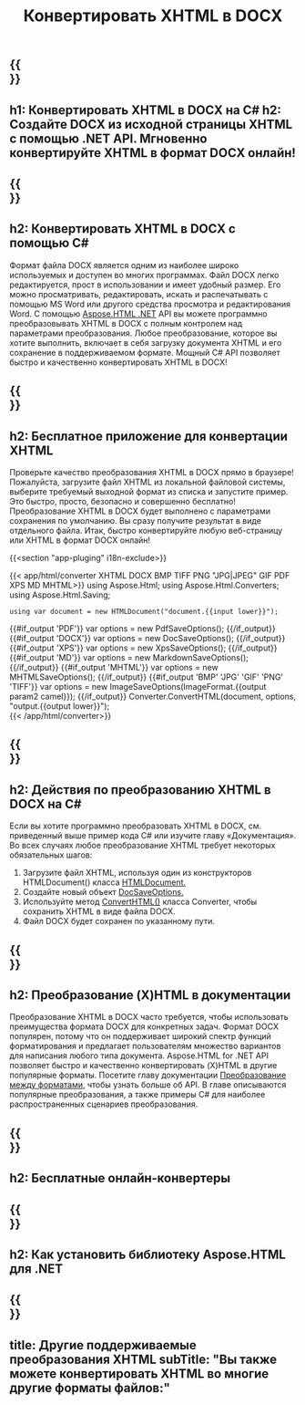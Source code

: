 ﻿---
translation: true
template: /templates/_template-conversion-child.md
title: Конвертировать XHTML в DOCX
description: Преобразование XHTML в DOCX на C#. Легко используйте API в любом приложении .NET. Попробуйте онлайн-конвертер XHTML в DOCX бесплатно!
url: /net/conversion/xhtml-to-docx/
family: html
platformtag: net
feature: conversion
informat: XHTML
outformat: DOCX
otherformats: PDF XPS GIF JPEG PNG TIFF BMP HTML MHTML MD
howto: howtoXhtml
---

{{<section banner>}}
---
h1: Конвертировать XHTML в DOCX на C#
h2: Создайте DOCX из исходной страницы XHTML с помощью .NET API. Мгновенно конвертируйте XHTML в формат DOCX онлайн!
---

{{<section overview>}}
---
h2: Конвертировать XHTML в DOCX с помощью C#
---

Формат файла DOCX является одним из наиболее широко используемых и доступен во многих программах. Файл DOCX легко редактируется, прост в использовании и имеет удобный размер. Его можно просматривать, редактировать, искать и распечатывать с помощью MS Word или другого средства просмотра и редактирования Word. С помощью [Aspose.HTML .NET](https://products.aspose.com/html/net/) API вы можете программно преобразовывать XHTML в DOCX с полным контролем над параметрами преобразования. Любое преобразование, которое вы хотите выполнить, включает в себя загрузку документа XHTML и его сохранение в поддерживаемом формате. Мощный C# API позволяет быстро и качественно конвертировать XHTML в DOCX!

{{<section demos>}}
---
h2: Бесплатное приложение для конвертации XHTML
---

Проверьте качество преобразования XHTML в DOCX прямо в браузере! Пожалуйста, загрузите файл XHTML из локальной файловой системы, выберите требуемый выходной формат из списка и запустите пример. Это быстро, просто, безопасно и совершенно бесплатно! Преобразование XHTML в DOCX будет выполнено с параметрами сохранения по умолчанию. Вы сразу получите результат в виде отдельного файла. Итак, быстро конвертируйте любую веб-страницу или XHTML в формат DOCX онлайн!

{{<section "app-pluging" i18n-exclude>}}

{{< app/html/converter XHTML DOCX BMP TIFF PNG "JPG|JPEG" GIF PDF XPS MD MHTML>}}
using Aspose.Html;
using Aspose.Html.Converters;
using Aspose.Html.Saving;

    using var document = new HTMLDocument("document.{{input lower}}");
{{#if_output 'PDF'}}
    var options = new PdfSaveOptions();
{{/if_output}}
{{#if_output 'DOCX'}}
    var options = new DocSaveOptions();
{{/if_output}}
{{#if_output 'XPS'}}
    var options = new XpsSaveOptions();
{{/if_output}}
{{#if_output 'MD'}}
    var options = new MarkdownSaveOptions();
{{/if_output}}
{{#if_output 'MHTML'}}
    var options = new MHTMLSaveOptions();
{{/if_output}}
{{#if_output 'BMP' 'JPG' 'GIF' 'PNG' 'TIFF'}}
    var options = new ImageSaveOptions(ImageFormat.{{output param2 camel}});
{{/if_output}}
    Converter.ConvertHTML(document, options, "output.{{output lower}}");   
{{< /app/html/converter>}} 


{{<section steps>}}
---
h2: Действия по преобразованию XHTML в DOCX на C#
---

Если вы хотите программно преобразовать XHTML в DOCX, см. приведенный выше пример кода C# или изучите главу «Документация». Во всех случаях любое преобразование XHTML требует некоторых обязательных шагов:
1. Загрузите файл XHTML, используя один из конструкторов HTMLDocument() класса [HTMLDocument.](https://reference.aspose.com/html/net/aspose.html/htmldocument)
1. Создайте новый объект [DocSaveOptions.](https://reference.aspose.com/html/net/aspose.html.saving/docsaveoptions)
1. Используйте метод [ConvertHTML()](https://reference.aspose.com/html/net/aspose.html.converters/converter/converthtml/) класса Converter, чтобы сохранить XHTML в виде файла DOCX.
1. Файл DOCX будет сохранен по указанному пути.

{{<section documentation>}}
---
h2: Преобразование (X)HTML в документации
---

Преобразование XHTML в DOCX часто требуется, чтобы использовать преимущества формата DOCX для конкретных задач. Формат DOCX популярен, потому что он поддерживает широкий спектр функций форматирования и предлагает пользователям множество вариантов для написания любого типа документа. Aspose.HTML for .NET API позволяет быстро и качественно конвертировать (X)HTML в другие популярные форматы. Посетите главу документации <a href="https://docs.aspose.com/html/net/converting-between-formats/" target="_blank">Преобразование между форматами</a>, чтобы узнать больше об API. В главе описываются популярные преобразования, а также примеры C# для наиболее распространенных сценариев преобразования.

{{<section online-converters>}}
---
h2: Бесплатные онлайн-конвертеры
---

{{<section get-started>}}
---
h2: Как установить библиотеку Aspose.HTML для .NET
---

{{<section other-conversions>}}
---
title: Другие поддерживаемые преобразования XHTML
subTitle: "Вы также можете конвертировать XHTML во многие другие форматы файлов:"
---